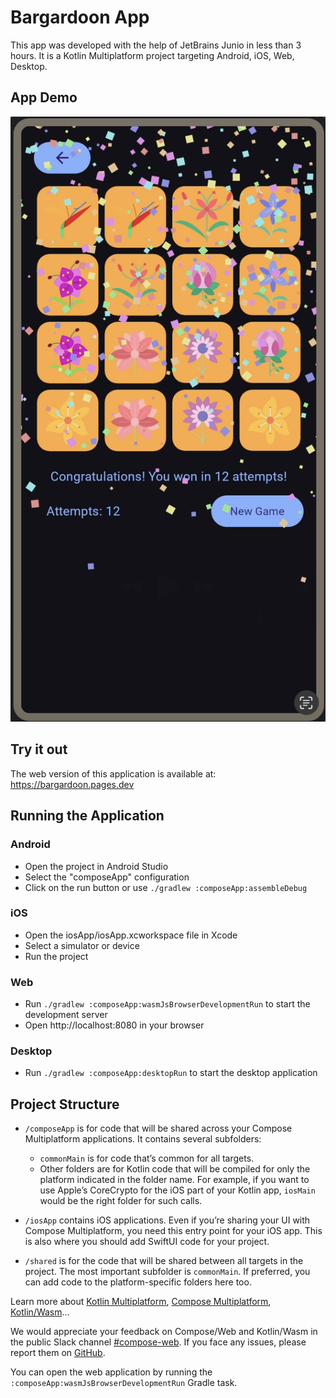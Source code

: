 # Bargardoon App

This app was developed with the help of JetBrains Junio in less than 3 hours. It is a Kotlin Multiplatform project targeting Android, iOS, Web, Desktop.

## App Demo

[![Watch the demo](doc/thumbnail.png)](doc/Bargardoon.mp4)

## Try it out

The web version of this application is available at: https://bargardoon.pages.dev

## Running the Application

### Android
- Open the project in Android Studio
- Select the "composeApp" configuration
- Click on the run button or use `./gradlew :composeApp:assembleDebug`

### iOS
- Open the iosApp/iosApp.xcworkspace file in Xcode
- Select a simulator or device
- Run the project

### Web
- Run `./gradlew :composeApp:wasmJsBrowserDevelopmentRun` to start the development server
- Open http://localhost:8080 in your browser

### Desktop
- Run `./gradlew :composeApp:desktopRun` to start the desktop application

## Project Structure

* `/composeApp` is for code that will be shared across your Compose Multiplatform applications.
  It contains several subfolders:
  - `commonMain` is for code that’s common for all targets.
  - Other folders are for Kotlin code that will be compiled for only the platform indicated in the folder name.
    For example, if you want to use Apple’s CoreCrypto for the iOS part of your Kotlin app,
    `iosMain` would be the right folder for such calls.

* `/iosApp` contains iOS applications. Even if you’re sharing your UI with Compose Multiplatform, 
  you need this entry point for your iOS app. This is also where you should add SwiftUI code for your project.

* `/shared` is for the code that will be shared between all targets in the project.
  The most important subfolder is `commonMain`. If preferred, you can add code to the platform-specific folders here too.


Learn more about [Kotlin Multiplatform](https://www.jetbrains.com/help/kotlin-multiplatform-dev/get-started.html),
[Compose Multiplatform](https://github.com/JetBrains/compose-multiplatform/#compose-multiplatform),
[Kotlin/Wasm](https://kotl.in/wasm/)…

We would appreciate your feedback on Compose/Web and Kotlin/Wasm in the public Slack channel [#compose-web](https://slack-chats.kotlinlang.org/c/compose-web).
If you face any issues, please report them on [GitHub](https://github.com/JetBrains/compose-multiplatform/issues).

You can open the web application by running the `:composeApp:wasmJsBrowserDevelopmentRun` Gradle task.
